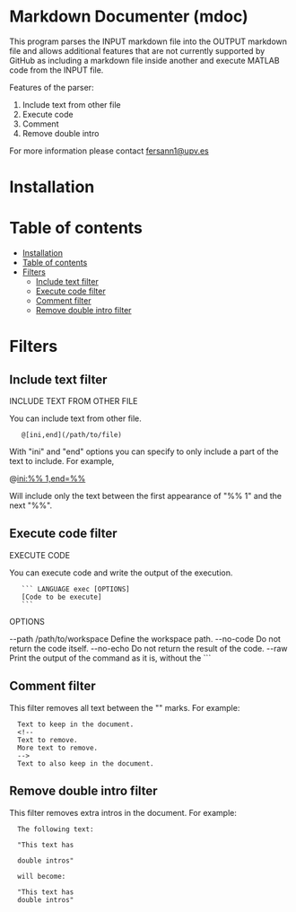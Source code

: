 Markdown Documenter (mdoc)
==========================

  This program parses the INPUT markdown file into the OUTPUT markdown file
  and allows additional features that are not currently supported by GitHub
  as including a markdown file inside another and execute MATLAB code from
  the INPUT file.

  Features of the parser:
  1. Include text from other file
  2. Execute code
  3. Comment
  4. Remove double intro

For more information please contact fersann1@upv.es

# Installation


# Table of contents

* [Installation](#installation)
* [Table of contents](#table-of-contents)
* [Filters](#filters)
	* [Include text filter](#include-text-filter)
	* [Execute code filter](#execute-code-filter)
	* [Comment filter](#comment-filter)
	* [Remove double intro filter](#remove-double-intro-filter)


# Filters

## Include text filter

  INCLUDE TEXT FROM OTHER FILE

  You can include text from other file.

       @[ini,end](/path/to/file)

  With "ini" and "end" options you can specify to only include a part of the
  text to include. For example,

  @[ini:%% 1,end=%%](./myMatlab.m)

  Will include only the text between the first appearance of "%% 1" and the
  next "%%".

## Execute code filter

  EXECUTE CODE

  You can execute code and write the output of the execution.

       ``` LANGUAGE exec [OPTIONS]
       [Code to be execute]
       ```

  OPTIONS

  --path /path/to/workspace    Define the workspace path.
  --no-code    Do not return the code itself.
  --no-echo    Do not return the result of the code.
  --raw        Print the output of the command as it is, without the ```


## Comment filter

  This filter removes all text between the "<!--" and "-->" marks. For
  example:

      Text to keep in the document.
      <!--
      Text to remove.
      More text to remove.
      -->
      Text to also keep in the document.

## Remove double intro filter

  This filter removes extra intros in the document. For example:

      The following text:

      "This text has

      double intros"

      will become:

      "This text has
      double intros"
